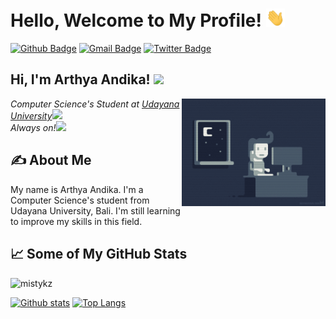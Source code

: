 # Hello, Welcome to My Profile! <img src="https://github.com/mistykz/mistykz/blob/main/wave.gif?raw=true" width="30px">

[![Github Badge](https://img.shields.io/badge/-mistykz-grey?style=flat&logo=github&logoColor=white&link=https://github.com/mistykz/)](https://www.github.com/mistykz/) [![Gmail Badge](https://img.shields.io/badge/-arthyaandika@gmail.com-c14438?style=flat&logo=Gmail&logoColor=white&link=mailto:arthyaandika@gmail.com)](mailto:arthyaandika@gmail.com) [![Twitter Badge](https://img.shields.io/badge/-arthyandika-00acee?style=flat&logo=twitter&logoColor=white&link=https://twitter.com/arthyandika/)](https://www.twitter.com/arthyandika/)

<h2> Hi, I'm Arthya Andika! <img src="https://media.giphy.com/media/mGcNjsfWAjY5AEZNw6/giphy.gif" width="50"></h2>
<img align='right' src="https://github.com/mistykz/mistykz/blob/main/code.gif?raw=true" width="230">
<p><em>Computer Science's Student at <a href="https://www.unud.ac.id/">Udayana University</a><img src="https://media.giphy.com/media/fYSnHlufseco8Fh93Z/giphy.gif" width="30"></br>Always on!<img src="https://media.giphy.com/media/WUlplcMpOCEmTGBtBW/giphy.gif" width="30"> 
</em></p>

## &#x270d; About Me

My name is Arthya Andika. I'm a Computer Science's student from Udayana University, Bali. I'm still learning to improve my skills in this field.

## &#x1f4c8; Some of My GitHub Stats
<p align=left> <img src=https://komarev.com/ghpvc/?username=mistykz alt=mistykz /> </p>

[![Github stats](https://github-readme-stats.vercel.app/api?username=mistykz&show_icons=true&include_all_commits=true)](https://github.com/mistykz/github-readme-stats)
[![Top Langs](https://github-readme-stats.vercel.app/api/top-langs/?username=mistykz&layout=compact)](https://github.com/mistykz/github-readme-stats)
